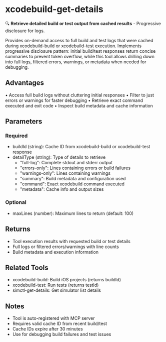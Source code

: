 # xcodebuild-get-details

🔍 **Retrieve detailed build or test output from cached results** - Progressive disclosure for logs.

Provides on-demand access to full build and test logs that were cached during xcodebuild-build or xcodebuild-test execution. Implements progressive disclosure pattern: initial build/test responses return concise summaries to prevent token overflow, while this tool allows drilling down into full logs, filtered errors, warnings, or metadata when needed for debugging.

## Advantages

• Access full build logs without cluttering initial responses
• Filter to just errors or warnings for faster debugging
• Retrieve exact command executed and exit code
• Inspect build metadata and cache information

## Parameters

### Required
- buildId (string): Cache ID from xcodebuild-build or xcodebuild-test response
- detailType (string): Type of details to retrieve
  - "full-log": Complete stdout and stderr output
  - "errors-only": Lines containing errors or build failures
  - "warnings-only": Lines containing warnings
  - "summary": Build metadata and configuration used
  - "command": Exact xcodebuild command executed
  - "metadata": Cache info and output sizes

### Optional
- maxLines (number): Maximum lines to return (default: 100)

## Returns

- Tool execution results with requested build or test details
- Full logs or filtered errors/warnings with line counts
- Build metadata and execution information

## Related Tools

- xcodebuild-build: Build iOS projects (returns buildId)
- xcodebuild-test: Run tests (returns testId)
- simctl-get-details: Get simulator list details

## Notes

- Tool is auto-registered with MCP server
- Requires valid cache ID from recent build/test
- Cache IDs expire after 30 minutes
- Use for debugging build failures and test issues

